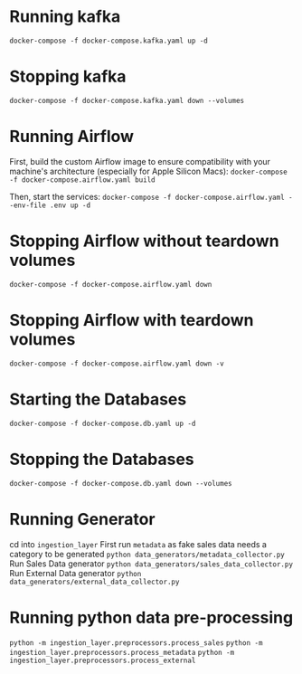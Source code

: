 # Running kafka
`docker-compose -f docker-compose.kafka.yaml up -d`

# Stopping kafka
`docker-compose -f docker-compose.kafka.yaml down --volumes`

# Running Airflow
First, build the custom Airflow image to ensure compatibility with your machine's architecture (especially for Apple Silicon Macs):
`docker-compose -f docker-compose.airflow.yaml build`

Then, start the services:
`docker-compose -f docker-compose.airflow.yaml --env-file .env up -d`

# Stopping Airflow without teardown volumes
`docker-compose -f docker-compose.airflow.yaml down`

# Stopping Airflow with teardown volumes
`docker-compose -f docker-compose.airflow.yaml down -v`

# Starting the Databases
`docker-compose -f docker-compose.db.yaml up -d`

# Stopping the Databases
`docker-compose -f docker-compose.db.yaml down --volumes`

# Running Generator
 cd into `ingestion_layer`
 First run `metadata` as fake sales data needs a category to be generated
 `python data_generators/metadata_collector.py`
 Run Sales Data generator
 `python data_generators/sales_data_collector.py`
 Run External Data generator
 `python data_generators/external_data_collector.py`


# Running python data pre-processing
`python -m ingestion_layer.preprocessors.process_sales`
`python -m ingestion_layer.preprocessors.process_metadata`
`python -m ingestion_layer.preprocessors.process_external`